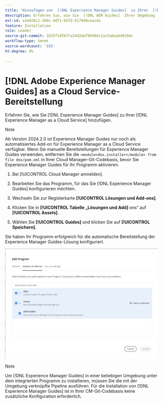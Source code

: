 ```yaml
---
title: 'Hinzufügen von  [!DNL Experience Manager Guides]  zu Ihrer  [!DNL Experience Manager as a Cloud Service] '
description: Erfahren Sie, wie Sie  [!DNL AEM Guides]  Ihrer Umgebung  [!DNL AEM as a Cloud Service] .
exl-id: a1e020c2-360c-4d71-b5fd-8179d9ceacda
feature: Installation
role: Leader
source-git-commit: 1b25f1df67fa2442ab79830dc2ac5a6eabd0394c
workflow-type: tm+mt
source-wordcount: '155'
ht-degree: 0%

---
```


# [!DNL Adobe Experience Manager Guides] as a Cloud Service-Bereitstellung

Erfahren Sie, wie Sie [!DNL Experience Manager Guides] zu Ihrer [!DNL Experience Manager as a Cloud Service] hinzufügen.


>[!NOTE]
>
> Ab Version 2024.2.0 ist Experience Manager Guides nur noch als automatisiertes Add-on für Experience Manager as a Cloud Service verfügbar. Wenn Sie manuelle Bereitstellungen für Experience Manager Guides verwenden, entfernen Sie die `<module>dox.installer</module> from file dox/pom.xml` in Ihrer Cloud Manager-Git-Codebasis, bevor Sie Experience Manager Guides für Ihr Programm aktivieren.

1. Bei [!UICONTROL Cloud Manager anmelden].

1. Bearbeiten Sie das Programm, für das Sie [!DNL Experience Manager Guides] konfigurieren möchten.

1. Wechseln Sie zur Registerkarte **[!UICONTROL Lösungen und Add-ons]**.

1. Klicken Sie in **[!UICONTROL Tabelle „Lösungen und Add]** ons“ auf **[!UICONTROL Assets]**.

1. Wählen Sie **[!UICONTROL Guides]** und klicken Sie auf **[!UICONTROL Speichern]**.

Sie haben Ihr Programm erfolgreich für die automatische Bereitstellung der Experience Manager Guides-Lösung konfiguriert.

![Konfigurieren der Experience Manager Guides-Lösung](assets/addon-configuration.png)

>[!NOTE]
>
>Um [!DNL Experience Manager Guides] in einer beliebigen Umgebung unter dem integrierten Programm zu installieren, müssen Sie die mit der Umgebung verknüpfte Pipeline ausführen. Für die Installation von [!DNL Experience Manager Guides] ist in Ihrer CM-Git-Codebasis keine zusätzliche Konfiguration erforderlich.
